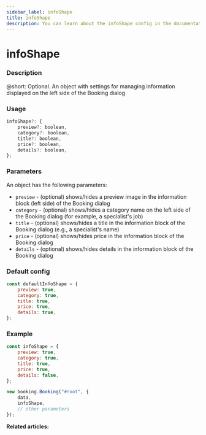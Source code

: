 ```yaml
---
sidebar_label: infoShape
title: infoShape
description: You can learn about the infoShape config in the documentation of the DHTMLX JavaScript Booking library. Browse developer guides and API reference, try out code examples and live demos, and download a free 30-day evaluation version of DHTMLX Booking.
---
```


# infoShape

### Description

@short: Optional. An object with settings for managing information displayed on the left side of the Booking dialog


### Usage

~~~jsx {}
infoShape?: {
	preview?: boolean,
	category?: boolean,
	title?: boolean,
	price?: boolean,
	details?: boolean,
};
~~~

### Parameters

An object has the following parameters:

- `preview` - (optional) shows/hides a preview image in the information block (left side) of the Booking dialog
- `category` - (optional) shows/hides a category name on the left side of the Booking dialog (for example, a specialist's job)
- `title` - (optional) shows/hides a title in the information block of the Booking dialog (e.g., a specialist's name)
- `price` - (optional) shows/hides price in the information block of the Booking dialog
- `details` - (optional) shows/hides details in the information block of the Booking dialog

### Default config

~~~jsx {}
const defaultInfoShape = {
	preview: true,
	category: true,
	title: true,
	price: true,
	details: true,
};
~~~

### Example

~~~jsx {1-7,11}
const infoShape = {
	preview: true,
	category: true,
	title: true,
	price: true,
	details: false,
};

new booking.Booking("#root", {
	data,
	infoShape,
	// other parameters
});
~~~

**Related articles:**
